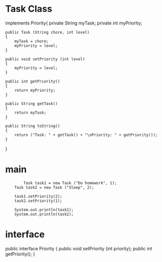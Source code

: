 # Task Class
implements Priority{
	  private String myTask;
    private int myPriority;

    public Task (String chore, int level) 
    {
        myTask = chore;
        myPriority = level;
    }

    public void setPriority (int level)
    {
        myPriority = level;
    }

    public int getPriority()
    {
        return myPriority;
    }

    public String getTask()
    {
        return myTask;
    }

    public String toString()
    {
        return ("Task: " + getTask() + "\nPriority: " + getPriority());
    }
}

# main
		    Task task1 = new Task ("Do homework", 1);
        Task task2 = new Task ("Sleep", 2);

        task1.setPriority(2);
        task2.setPriority(1);
        
        System.out.println(task1);
        System.out.println(task2);
        
# interface
public interface Priority {
	  public void setPriority (int priority);
    public int getPriority();
}
